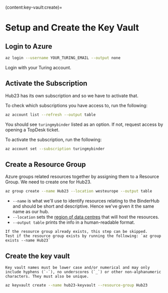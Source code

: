 (content:key-vault:create)=
# Setup and Create the Key Vault

## Login to Azure

```bash
az login --username YOUR_TURING_EMAIL --output none
```

Login with your Turing account.

## Activate the Subscription

Hub23 has its own subscription and so we have to activate that.

To check which subscriptions you have access to, run the following:

```bash
az account list --refresh --output table
```

You should see `turingmybinder` listed as an option.
If not, request access by opening a TopDesk ticket.

To activate the subscription, run the following:

```bash
az account set --subscription turingmybinder
```

## Create a Resource Group

Azure groups related resources together by assigning them to a Resource Group.
We need to create one for Hub23.

```bash
az group create --name Hub23 --location westeurope --output table
```

- `--name` is what we'll use to identify resources relating to the BinderHub and should be short and descriptive.
  Hence we've given it the same name as our hub.
- `--location` sets the [region of data centres](https://azure.microsoft.com/en-gb/global-infrastructure/locations/) that will host the resources.
- `--output table` prints the info in a human-readable format.

```{note}
If the resource group already exists, this step can be skipped.
Test if the resource group exists by running the following: `az group exists --name Hub23`
```

## Create the key vault

```{note}
Key vault names must be lower case and/or numerical and may only include hyphens (`-`), no underscores (`_`) or other non-alphanumeric characters. They must also be unique.
```

```bash
az keyvault create --name hub23-keyvault --resource-group Hub23
```
